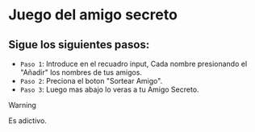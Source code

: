 <h1>Juego del amigo secreto</h1>
<h2>Sigue los siguientes pasos:</h2>

   - `Paso 1`: Introduce en el recuadro input, Cada nombre presionando el "Añadir" los nombres de tus amigos.
   - `Paso 2`: Preciona el boton "Sortear Amigo".
   - `Paso 3`: Luego mas abajo lo veras a tu Amigo Secreto.




> [!WARNING]
> Es adictivo.
    
